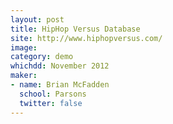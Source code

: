 ```yaml
---
layout: post
title: HipHop Versus Database
site: http://www.hiphopversus.com/
image:
category: demo 
whichdd: November 2012
maker:
- name: Brian McFadden
  school: Parsons
  twitter: false
---
```


